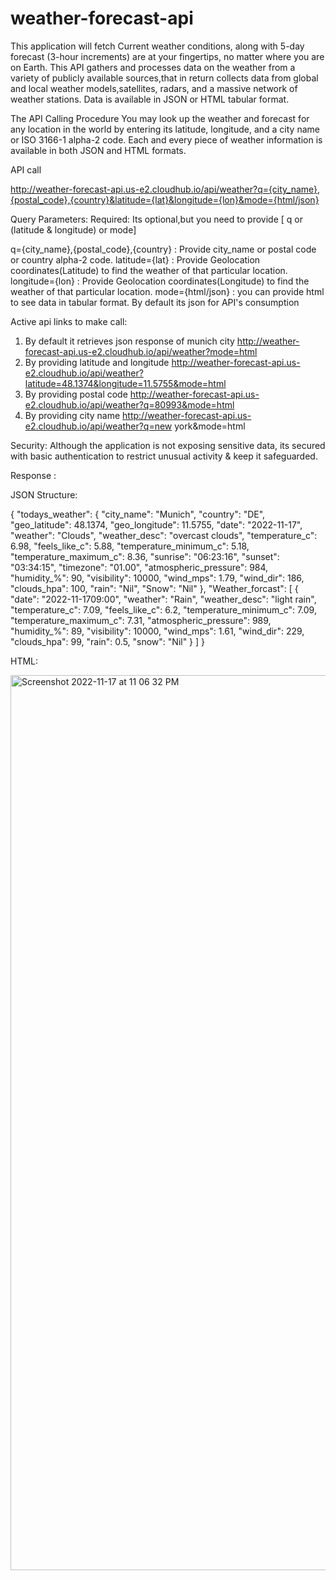 # weather-forecast-api
This application will fetch Current weather conditions, along with 5-day forecast (3-hour increments) are at your fingertips, no matter where you are on Earth. This API gathers and processes data on the weather from a variety of publicly available sources,that in return collects data from global and local weather models,satellites, radars, and a massive network of weather stations. Data is  available in JSON or HTML tabular format.

The API Calling Procedure
You may look up the weather and forecast for any location in the world by entering its latitude, longitude, and a city name or ISO 3166-1 alpha-2 code. Each and every piece of weather information is available in both JSON and HTML formats.

API call

http://weather-forecast-api.us-e2.cloudhub.io/api/weather?q={city_name},{postal_code},{country}&latitude={lat}&longitude={lon}&mode={html/json}

Query Parameters: 
Required: Its optional,but you need to provide [ q or (latitude & longitude) or mode]

q={city_name},{postal_code},{country} : Provide city_name or postal code or country alpha-2 code.
latitude={lat} : Provide Geolocation coordinates(Latitude) to find the weather of that particular location.
longitude={lon} : Provide Geolocation coordinates(Longitude) to find the weather of that particular location.
mode={html/json} : you can provide html to see data in tabular format. By default its json for API's consumption

Active api links to make call:
1. By default it retrieves json response of munich city
http://weather-forecast-api.us-e2.cloudhub.io/api/weather?mode=html
2. By providing latitude and longitude
http://weather-forecast-api.us-e2.cloudhub.io/api/weather?latitude=48.1374&longitude=11.5755&mode=html
3. By providing postal code
http://weather-forecast-api.us-e2.cloudhub.io/api/weather?q=80993&mode=html
4. By providing city name
http://weather-forecast-api.us-e2.cloudhub.io/api/weather?q=new york&mode=html

Security:
Although the application is not exposing sensitive data, its secured with basic authentication to restrict unusual activity & keep it safeguarded.

Response :

JSON Structure:

{
    "todays_weather": {
        "city_name": "Munich",
        "country": "DE",
        "geo_latitude": 48.1374,
        "geo_longitude": 11.5755,
        "date": "2022-11-17",
        "weather": "Clouds",
        "weather_desc": "overcast clouds",
        "temperature_c": 6.98,
        "feels_like_c": 5.88,
        "temperature_minimum_c": 5.18,
        "temperature_maximum_c": 8.36,
        "sunrise": "06:23:16",
        "sunset": "03:34:15",
        "timezone": "01.00",
        "atmospheric_pressure": 984,
        "humidity_%": 90,
        "visibility": 10000,
        "wind_mps": 1.79,
        "wind_dir": 186,
        "clouds_hpa": 100,
        "rain": "Nil",
        "Snow": "Nil"
    },
    "Weather_forcast": [
        {
            "date": "2022-11-1709:00",
            "weather": "Rain",
            "weather_desc": "light rain",
            "temperature_c": 7.09,
            "feels_like_c": 6.2,
            "temperature_minimum_c": 7.09,
            "temperature_maximum_c": 7.31,
            "atmospheric_pressure": 989,
            "humidity_%": 89,
            "visibility": 10000,
            "wind_mps": 1.61,
            "wind_dir": 229,
            "clouds_hpa": 99,
            "rain": 0.5,
            "snow": "Nil"
        }
      ]
  }
  
  
  HTML:
  
  
  <img width="1432" alt="Screenshot 2022-11-17 at 11 06 32 PM" src="https://user-images.githubusercontent.com/78738348/202570125-dc1f7859-8713-4870-8381-be2585c4fea5.png">

        
        
